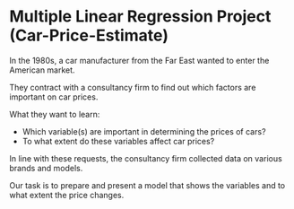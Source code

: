 # Multiple Linear Regression Project (Car-Price-Estimate)

In the 1980s, a car manufacturer from the Far East wanted to enter the American market.

They contract with a consultancy firm to find out which factors are important on car prices.

What they want to learn:

* Which variable(s) are important in determining the prices of cars?
* To what extent do these variables affect car prices?

In line with these requests, the consultancy firm collected data on various brands and models.

Our task is to prepare and present a model that shows the variables and to what extent the price changes.
